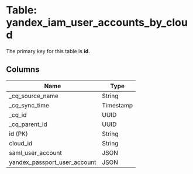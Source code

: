 # Table: yandex_iam_user_accounts_by_cloud



The primary key for this table is **id**.



## Columns
| Name          | Type          |
| ------------- | ------------- |
|_cq_source_name|String|
|_cq_sync_time|Timestamp|
|_cq_id|UUID|
|_cq_parent_id|UUID|
|id (PK)|String|
|cloud_id|String|
|saml_user_account|JSON|
|yandex_passport_user_account|JSON|